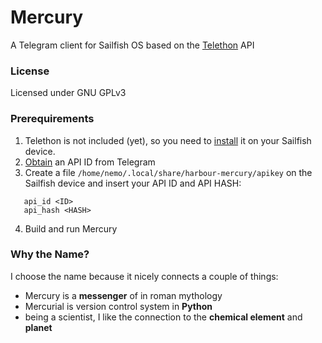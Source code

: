 # Mercury
A Telegram client for Sailfish OS based on the [Telethon](https://github.com/LonamiWebs/Telethon) API

### License

Licensed under GNU GPLv3

### Prerequirements
1. Telethon is not included (yet), so you need to [install](https://github.com/LonamiWebs/Telethon#installing-telethon) it on your Sailfish device.
2. [Obtain](https://core.telegram.org/api/obtaining_api_id#obtaining-api-id) an API ID from Telegram
3. Create a file `/home/nemo/.local/share/harbour-mercury/apikey` on the Sailfish device and insert your API ID and API HASH:

```
   api_id <ID>
   api_hash <HASH>
```
4. Build and run Mercury

### Why the Name?
I choose the name because it nicely connects a couple of things:

- Mercury is a **messenger** of in roman mythology
- Mercurial is version control system in **Python**
- being a scientist, I like the connection to the **chemical element** and **planet**

